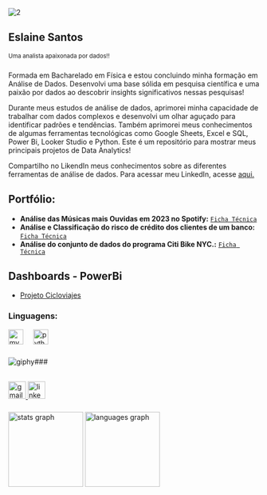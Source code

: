 ![2](https://github.com/annesantos1990/annesantos1990/assets/166059836/2819c1e3-5965-4512-af73-916afe93e743)
<h2 align="left">Eslaine Santos</h2>
<sub>Uma analista apaixonada por dados!!</sub>

###

Formada em Bacharelado em Física e estou concluindo minha formação em Análise de Dados. Desenvolvi uma base sólida em pesquisa científica e uma paixão por dados ao descobrir insights significativos nessas pesquisas!

Durante meus estudos de análise de dados, aprimorei minha capacidade de trabalhar com dados complexos e desenvolvi um olhar aguçado para identificar padrões e tendências. Também aprimorei meus conhecimentos de algumas ferramentas tecnológicas como Google Sheets, Excel e SQL, Power Bi, Looker Studio e Python.
Este é um repositório para mostrar meus principais projetos de Data Analytics!

Compartilho no LikendIn meus conhecimentos sobre as diferentes ferramentas de análise de dados. Para acessar meu LinkedIn, acesse [aqui.](https://www.linkedin.com/in/eslaine-santos-e-santos-46159a28/)

## Portfólio:
* **Análise das Músicas mais Ouvidas em 2023 no Spotify:** [`Ficha Técnica`](https://github.com/annesantos1990/spotify_project.git)
* **Análise e Classificação do risco de crédito dos clientes de um banco:** [`Ficha Técnica`](https://github.com/annesantos1990/relative_risk_project)
* **Análise do conjunto de dados do programa Citi Bike NYC.:** [`Ficha Técnica`](https://github.com/annesantos1990/cicloviajes_project/)

## Dashboards - PowerBi
* [Projeto Cicloviajes](https://app.powerbi.com/view?r=eyJrIjoiYjMyMWJhNWMtMmEwNy00MWQyLWE0MGYtMzQxOTZmN2JjYzI4IiwidCI6ImUwZjY3ODE5LTJmNmYtNDg0Mi1hZjVlLTA5ZjI4Y2U4N2U0NyJ9&pageName=97bb87652afe04456c88)


### Linguagens:

<div align="left">
  <img src="https://cdn.jsdelivr.net/gh/devicons/devicon/icons/mysql/mysql-original.svg" height="30" alt="mysql logo"  />
  <img width="12" />
  <img src="https://cdn.jsdelivr.net/gh/devicons/devicon/icons/python/python-original.svg" height="30" alt="python logo"  />
</div>

###
![giphy](https://github.com/annesantos1990/annesantos1990/assets/166059836/2dd20abe-09b1-411e-9dbe-2d15dfab18ba)###

<br clear="both">

<div align="left">
  <a href="annesantos1990@gmail.com" target="_blank">
    <img src="https://img.shields.io/static/v1?message=Gmail&logo=gmail&label=&color=D14836&logoColor=white&labelColor=&style=for-the-badge" height="35" alt="gmail logo"  />
  </a>
  <a href="https://www.linkedin.com/in/eslaine-santos-e-santos-46159a28/" target="_blank">
    <img src="https://img.shields.io/static/v1?message=LinkedIn&logo=linkedin&label=&color=0077B5&logoColor=white&labelColor=&style=for-the-badge" height="35" alt="linkedin logo"  />
  </a>
</div>

###

<div align="left">
  <img src="https://github-readme-stats.vercel.app/api?username=annesantos1990&hide_title=false&hide_rank=false&show_icons=true&include_all_commits=true&count_private=true&disable_animations=false&theme=dracula&locale=en&hide_border=false" height="150" alt="stats graph"  />
  <img src="https://github-readme-stats.vercel.app/api/top-langs?username=annesantos1990&locale=en&hide_title=false&layout=compact&card_width=320&langs_count=5&theme=dracula&hide_border=false" height="150" alt="languages graph"  />
</div>









